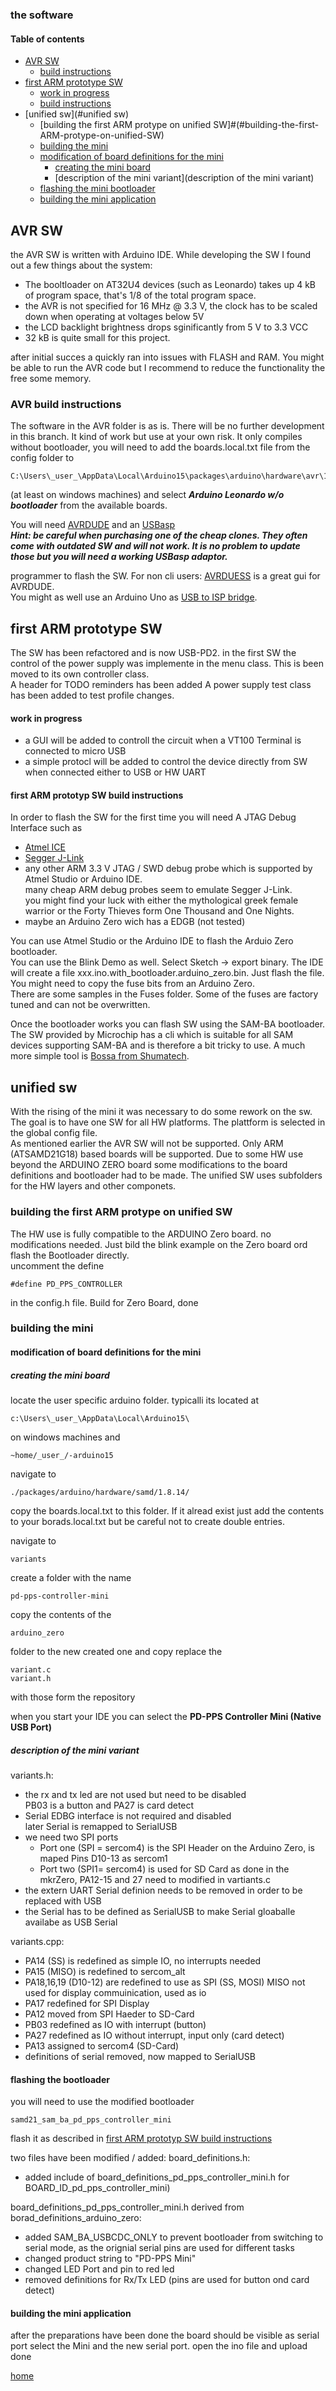 ### the software

#### Table of contents
 - [AVR SW](#AVR-SW)
   - [build instructions](#AVR-build-instructions)
 - [first ARM prototype SW](#first-ARM-prototype-SW) 
   - [work in progress](#work-in-progress)
   - [build instructions](#first-ARM-prototyp-SW-build-instructions)
 - [unified sw](#unified sw)
   - [building the first ARM protype on unified SW]#(#building-the-first-ARM-protype-on-unified-SW)
   - [building the mini](#building-the-mini)
   - [modification of board definitions for the mini](#modification-of-board-definitions-for-the-mini)
     - [creating the mini board](#creating-the-mini-board)
	 - [description of the mini variant](description of the mini variant)
   - [flashing the mini bootloader](#flashing-the-mini-bootloader)
   - [building the mini application](#building-the-mini-application)
   
## AVR SW
the AVR SW is written with Arduino IDE. While developing the SW I found out a few things about the system:
- The booltloader on AT32U4 devices (such as Leonardo) takes up 4 kB of program space, that's 1/8 of the total
program space. 
- the AVR is not specified for 16 MHz @ 3.3 V, the clock has to be scaled down when operating at voltages below 5V
- the LCD backlight brightness drops sginificantly from 5 V to 3.3 VCC
- 32 kB is quite small for this project.

after initial succes a quickly ran into issues with FLASH and RAM. You might be able to run the AVR code but I 
recommend to reduce the functionality the free some memory.


### AVR build instructions
The software in the AVR folder is as is. There will be no further development in this branch. It kind of work but use 
at your own risk.
It only compiles without bootloader, you will need to add the boards.local.txt file from the config folder to
```
C:\Users\_user_\AppData\Local\Arduino15\packages\arduino\hardware\avr\1.8.6\
```
(at least on windows machines) and select ***Arduino Leonardo w/o bootloader*** from the available boards.

You will need [AVRDUDE](https://github.com/avrdudes/avrdude/) and an [USBasp](https://www.fischl.de/usbasp/)  
***Hint: be careful when purchasing one of the cheap clones. They often come with outdated SW and will not work. 
It is no problem to update those but you will need a working USBasp adaptor.***

programmer to flash the SW. For non cli users: [AVRDUESS](https://github.com/ZakKemble/AVRDUDESS) is a great gui for AVRDUDE.   
You might as well use an Arduino Uno as [USB to ISP bridge](https://docs.arduino.cc/built-in-examples/arduino-isp/ArduinoISP/).  


## first ARM prototype SW

The SW has been refactored and is now USB-PD2. 
in the first SW the control of the power supply was implemente in the menu class. This is been moved to its own controller class.  
A header for TODO reminders has been added
A power supply test class has been added to test profile changes.

#### work in progress
- a GUI will be added to controll the circuit when a VT100 Terminal is connected to micro USB
- a simple protocl will be added to control the device directly from SW when connected either to USB or HW UART


#### first ARM prototyp SW build instructions
In order to flash the SW for the first time you will need A JTAG Debug Interface such as 
- [Atmel ICE](https://www.microchip.com/en-us/development-tool/atatmel-ice)
- [Segger J-Link](https://www.segger.com/debug-trace-embedded-systems/)
- any other ARM 3.3 V JTAG / SWD debug probe which is supported by Atmel Studio or Arduino IDE.  
  many cheap ARM debug probes seem to emulate Segger J-Link.   
  you might find your luck with either the mythological greek female warrior or the Forty Thieves form One Thousand and One Nights. 
- maybe an Arduino Zero wich has a EDGB (not tested)

You can use Atmel Studio or the Arduino IDE to flash the Arduio Zero bootloader.  
You can use the Blink Demo as well. Select Sketch -> export binary. The IDE will create a file xxx.ino.with_bootloader.arduino_zero.bin.
Just flash the file. You might need to copy the fuse bits from an Arduino Zero.  
There are some samples in the Fuses folder. Some of the fuses are factory tuned and can not be overwritten.

Once the bootloader works you can flash SW using the SAM-BA bootloader. The SW provided by Microchip has a cli 
which is suitable for all SAM devices supporting SAM-BA and is therefore a bit tricky to use. A much more simple
tool is [Bossa from Shumatech](https://www.shumatech.com/web/products/bossa).

## unified sw
With the rising of the mini it was necessary to do some rework on the sw. The goal is to have one SW for all HW platforms.
The plattform is selected in the global config file.   
As mentioned earlier the AVR SW will not be supported. Only ARM (ATSAMD21G18) based boards will be supported.
Due to some HW use beyond the ARDUINO ZERO board some modifications to the board definitions and bootloader had to be made.
The unified SW uses subfolders for the HW layers and other componets.  

### building the first ARM protype on unified SW
The HW use is fully compatible to the ARDUINO Zero board. no modifications needed.
Just bild the blink example on the Zero board ord flash the Bootloader directly.  
uncomment the define  
```
#define PD_PPS_CONTROLLER
```
in the config.h file. Build for Zero Board, done


### building the mini
#### modification of board definitions for the mini
##### creating the mini board

locate the user specific arduino folder. typicalli its located at
```
c:\Users\_user_\AppData\Local\Arduino15\
```
on windows machines and
```
~home/_user_/-arduino15
```
navigate to
```
./packages/arduino/hardware/samd/1.8.14/
```
copy the boards.local.txt to this folder. If it alread exist just add the contents to 
your borads.local.txt but be careful not to create double entries.

navigate to 
```
variants
```
create a folder with the name
```
pd-pps-controller-mini
```
copy the contents of the
```
arduino_zero
```
folder to the new created one and copy replace the 
```
variant.c
variant.h
```
with those form the repository

when you start your IDE you can select the **PD-PPS Controller Mini (Native USB Port)**

##### description of the mini variant

variants.h:
 - the rx and tx led are not used but need to be disabled  
   PB03 is a button and PA27 is card detect
 - Serial EDBG interface is not required and disabled  
   later Serial is remapped to SerialUSB
 - we need two SPI ports
   - Port one (SPI = sercom4) is the SPI Header on the Arduino Zero, is maped Pins D10-13 as sercom1  
   - Port two (SPI1= sercom4) is used for SD Card as done in the mkrZero, PA12-15 and 27 need to modified in vartiants.c 
 - the extern UART Serial definion needs to be removed in order to be replaced with USB
 - the Serial has to be defined as SerialUSB to make Serial gloaballe availabe as USB Serial
 
variants.cpp:
 - PA14 (SS) is redefined as simple IO, no interrupts needed
 - PA15 (MISO) is redefined to sercom_alt
 - PA18,16,19 (D10-12) are redefined to use as SPI (SS, MOSI) MISO not used for display commuinication, used as io
 - PA17 redefined for SPI Display
 - PA12 moved from SPI Haeder to SD-Card
 - PB03 redefined as IO with interrupt (button)
 - PA27 redefined as IO without interrupt, input only (card detect)
 - PA13 assigned to sercom4 (SD-Card)
 - definitions of serial removed, now mapped to SerialUSB
 

#### flashing the bootloader
you will need to use the modified bootloader 
```
samd21_sam_ba_pd_pps_controller_mini
```
flash it as described in [first ARM prototyp SW build instructions](#first-ARM-prototyp-SW-build-instructions)

two files have been modified / added:
board_definitions.h:
 - added include of board_definitions_pd_pps_controller_mini.h for BOARD_ID_pd_pps_controller_mini)

board_definitions_pd_pps_controller_mini.h derived from borad_definitions_arduino_zero:
 - added SAM_BA_USBCDC_ONLY to prevent bootloader from switching to serial mode, as the orignial serial pins are used for different tasks
 - changed product string to "PD-PPS Mini"
 - changed LED Port and pin to red led
 - removed definitions for Rx/Tx LED (pins are used for button ond card detect)
 
 
#### building the mini application
after the preparations have been done the board should be visible as serial port
select the Mini and the new serial port. open the ino file and upload  
done  





[home](../README.md)